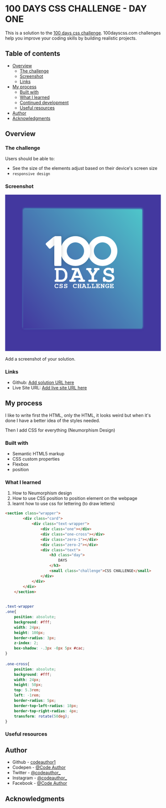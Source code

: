 # 100 DAYS CSS CHALLENGE - DAY ONE

This is a solution to the [100 days css challenge](https://www.100dayscss.com). 100dayscss.com challenges help you improve your coding skills by building realistic projects. 

## Table of contents

- [Overview](#overview)
  - [The challenge](#the-challenge)
  - [Screenshot](#screenshot)
  - [Links](#links)
- [My process](#my-process)
  - [Built with](#built-with)
  - [What I learned](#what-i-learned)
  - [Continued development](#continued-development)
  - [Useful resources](#useful-resources)
- [Author](#author)
- [Acknowledgments](#acknowledgments)


## Overview

### The challenge

Users should be able to:

- See the size of the elements adjust based on their device's screen size
- `responsive design` 

### Screenshot

![](./src/Screenshot.png)

Add a screenshot of your solution.

### Links

- Github: [Add solution URL here](https://your-solution-url.com)
- Live Site URL: [Add live site URL here](https://your-live-site-url.com)

## My process

I like to write first the HTML, only the HTML, it looks weird but when it's
done I have a better idea of the styles needed.

Then I add CSS for everything (Neumorphism Design)

### Built with

- Semantic HTML5 markup
- CSS custom properties
- Flexbox
- position


### What I learned

1. How to Neumorphism design
2. How to use CSS position to position element on the webpage
3. learnt how to use css for lettering (to draw letters)


```html
<section class="wrapper">
        <div class="card">
            <div class="text-wrapper">
                <div class="one"></div>
                <div class="one-cross"></div>
                <div class="zero-1"></div>
                <div class="zero-2"></div>
                <div class="text">
                    <h3 class="day">
                        DAYS
                    </h3>
                    <small class="challenge">CSS CHALLENGE</small>
                </div>
            </div>
        </div>
    </section>
```
```css
  
.text-wrapper
.one{
    position: absolute;
    background: #fff;
    width: 24px;
    height: 100px;
    border-radius: 3px;
    z-index: 2;
    box-shadow: -.3px -0px 5px #cac;
}

.one-cross{
    position: absolute;
    background: #fff;
    width: 24px;
    height: 50px;
    top: 5.3rem;
    left: -1rem;
    border-radius: 5px;
    border-top-left-radius: 18px;
    border-top-right-radius: 4px;
    transform: rotate(50deg);
}
```

### Useful resources

## Author

- Github - [codeauthor1](https://www.github.com/codeauthor1)
- Codepen - [@Code  Author](https://www.codepen.io/codeauthor1/pen/VwQWBYv)
- Twitter - [@codeauthor_](https://www.twitter.com/codeauthor_)
- Instagram - [@codeauthor_](https://www.instagram.com/codeauthor_)
- Facebook - [@Code  Author](https://www.facebook.com/codeauthor1)


## Acknowledgments


